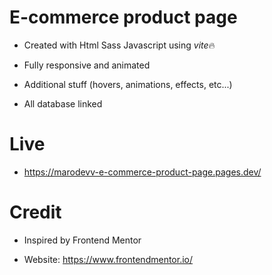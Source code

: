 # E-commerce product page

- Created with Html Sass Javascript using *vite*🔥

- Fully responsive and animated

- Additional stuff (hovers, animations, effects, etc...)

- All database linked

# Live

- https://marodevv-e-commerce-product-page.pages.dev/

# Credit

- Inspired by Frontend Mentor

- Website: https://www.frontendmentor.io/
